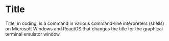 # Title

Title, in coding, is a command in various command-line interpreters (shells) on Microsoft Windows and ReactOS that changes the title for the graphical terminal emulator window.